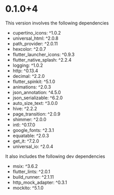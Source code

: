 # 0.1.0+4
This version involves the following dependencies
  * cupertino_icons: ^1.0.2
  * universal_html: ^2.0.8
  * path_provider: ^2.0.11
  * hexcolor: ^2.0.7
  * flutter_launcher_icons: ^0.9.3
  * flutter_native_splash: ^2.2.4
  * logging: ^1.0.2
  * http: ^0.13.4
  * decimal: ^2.2.0
  * flutter_spinkit: ^5.1.0
  * animations: ^2.0.3
  * json_annotation: ^4.5.0
  * json_serializable: ^6.2.0
  * auto_size_text: ^3.0.0
  * hive: ^2.2.2
  * page_transition: ^2.0.9
  * shimmer: ^2.0.0
  * intl: ^0.17.0
  * google_fonts: ^2.3.1
  * equatable: ^2.0.3
  * get_it: ^7.2.0
  * universal_io: ^2.0.4

It also includes the following dev dependencies
  * msix: ^3.6.2
  * flutter_lints: ^2.0.1
  * build_runner: ^2.1.11
  * http_mock_adapter: ^0.3.1
  * mockito: ^5.1.0
